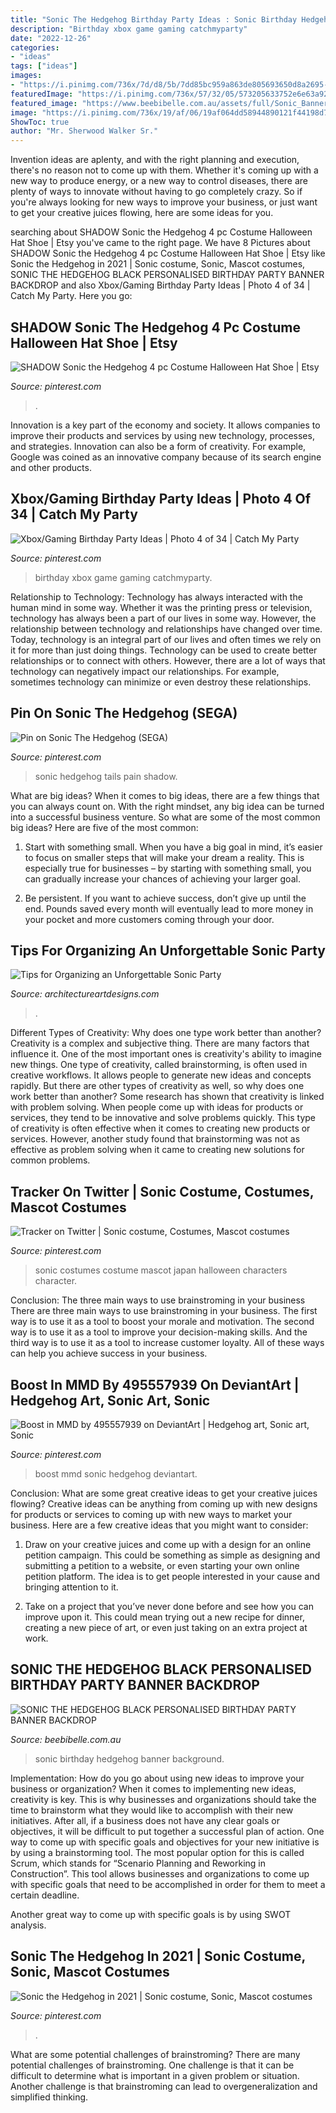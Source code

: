 ```yaml
---
title: "Sonic The Hedgehog Birthday Party Ideas : Sonic Birthday Hedgehog Banner Background"
description: "Birthday xbox game gaming catchmyparty"
date: "2022-12-26"
categories:
- "ideas"
tags: ["ideas"]
images:
- "https://i.pinimg.com/736x/7d/d8/5b/7dd85bc959a863de805693650d8a2695--little-tykes-will-have-to.jpg"
featuredImage: "https://i.pinimg.com/736x/57/32/05/573205633752e6e63a92ddb3622386b6.jpg"
featured_image: "https://www.beebibelle.com.au/assets/full/Sonic_Banner4.jpg?20200624034653"
image: "https://i.pinimg.com/736x/19/af/06/19af064dd58944890121f44198d75c7c.jpg"
ShowToc: true
author: "Mr. Sherwood Walker Sr."
---
```



Invention ideas are aplenty, and with the right planning and execution, there's no reason not to come up with them. Whether it's coming up with a new way to produce energy, or a new way to control diseases, there are plenty of ways to innovate without having to go completely crazy. So if you're always looking for new ways to improve your business, or just want to get your creative juices flowing, here are some ideas for you.

	

		
searching about SHADOW Sonic the Hedgehog 4 pc Costume Halloween Hat Shoe | Etsy you've came to the right page. We have 8 Pictures about SHADOW Sonic the Hedgehog 4 pc Costume Halloween Hat Shoe | Etsy like Sonic the Hedgehog in 2021 | Sonic costume, Sonic, Mascot costumes, SONIC THE HEDGEHOG BLACK PERSONALISED BIRTHDAY PARTY BANNER BACKDROP and also Xbox/Gaming Birthday Party Ideas | Photo 4 of 34 | Catch My Party. Here you go:
		
    
## SHADOW Sonic The Hedgehog 4 Pc Costume Halloween Hat Shoe | Etsy

<img loading=lazy src="https://i.pinimg.com/736x/19/af/06/19af064dd58944890121f44198d75c7c.jpg" onerror="this.onerror=null;this.src='https://tse1.mm.bing.net/th?id=OIP.dZeEb2rZE3hBLuCrCF5eswHaOH&amp;pid=15.1';" alt="SHADOW Sonic the Hedgehog 4 pc Costume Halloween Hat Shoe | Etsy">

_Source: pinterest.com_

>. 

	

Innovation is a key part of the economy and society. It allows companies to improve their products and services by using new technology, processes, and strategies. Innovation can also be a form of creativity. For example, Google was coined as an innovative company because of its search engine and other products.

    
## Xbox/Gaming Birthday Party Ideas | Photo 4 Of 34 | Catch My Party

<img loading=lazy src="https://i.pinimg.com/736x/08/96/5a/08965ad1897889da678071e70323ea5e.jpg" onerror="this.onerror=null;this.src='https://tse3.mm.bing.net/th?id=OIP.8HGt9yqXnNY2GaHFuI-dSQHaJ3&amp;pid=15.1';" alt="Xbox/Gaming Birthday Party Ideas | Photo 4 of 34 | Catch My Party">

_Source: pinterest.com_

>birthday xbox game gaming catchmyparty. 

	

Relationship to Technology:
Technology has always interacted with the human mind in some way. Whether it was the printing press or television, technology has always been a part of our lives in some way. However, the relationship between technology and relationships have changed over time. 
Today, technology is an integral part of our lives and often times we rely on it for more than just doing things. Technology can be used to create better relationships or to connect with others. However, there are a lot of ways that technology can negatively impact our relationships. For example, sometimes technology can minimize or even destroy these relationships.

    
## Pin On Sonic The Hedgehog (SEGA)

<img loading=lazy src="https://i.pinimg.com/736x/7d/d8/5b/7dd85bc959a863de805693650d8a2695--little-tykes-will-have-to.jpg" onerror="this.onerror=null;this.src='https://tse2.mm.bing.net/th?id=OIP.h0JuE5mbxhoyRv3RTkqeiwHaFA&amp;pid=15.1';" alt="Pin on Sonic The Hedgehog (SEGA)">

_Source: pinterest.com_

>sonic hedgehog tails pain shadow. 

	

What are big ideas?
When it comes to big ideas, there are a few things that you can always count on. With the right mindset, any big idea can be turned into a successful business venture. So what are some of the most common big ideas? Here are five of the most common:
1. Start with something small. When you have a big goal in mind, it’s easier to focus on smaller steps that will make your dream a reality. This is especially true for businesses – by starting with something small, you can gradually increase your chances of achieving your larger goal.

2. Be persistent. If you want to achieve success, don’t give up until the end. Pounds saved every month will eventually lead to more money in your pocket and more customers coming through your door.

    
## Tips For Organizing An Unforgettable Sonic Party

<img loading=lazy src="https://www.architectureartdesigns.com/wp-content/uploads/2020/11/1-2-630x894.jpg" onerror="this.onerror=null;this.src='https://tse3.mm.bing.net/th?id=OIP.UEcwFt6pkk-6VmPrvMqD_wHaKg&amp;pid=15.1';" alt="Tips for Organizing an Unforgettable Sonic Party">

_Source: architectureartdesigns.com_

>. 

	

Different Types of Creativity: Why does one type work better than another?
Creativity is a complex and subjective thing. There are many factors that influence it. One of the most important ones is creativity's ability to imagine new things. One type of creativity, called brainstorming, is often used in creative workflows. It allows people to generate new ideas and concepts rapidly. But there are other types of creativity as well, so why does one work better than another?
Some research has shown that creativity is linked with problem solving. When people come up with ideas for products or services, they tend to be innovative and solve problems quickly. This type of creativity is often effective when it comes to creating new products or services. However, another study found that brainstorming was not as effective as problem solving when it came to creating new solutions for common problems.

    
## Tracker On Twitter | Sonic Costume, Costumes, Mascot Costumes

<img loading=lazy src="https://i.pinimg.com/736x/57/32/05/573205633752e6e63a92ddb3622386b6.jpg" onerror="this.onerror=null;this.src='https://tse2.mm.bing.net/th?id=OIP.S-j-U1b7LNBjdDBjCIO_gAHaLI&amp;pid=15.1';" alt="Tracker on Twitter | Sonic costume, Costumes, Mascot costumes">

_Source: pinterest.com_

>sonic costumes costume mascot japan halloween characters character. 

	

Conclusion: The three main ways to use brainstroming in your business
There are three main ways to use brainstroming in your business. The first way is to use it as a tool to boost your morale and motivation. The second way is to use it as a tool to improve your decision-making skills. And the third way is to use it as a tool to increase customer loyalty. All of these ways can help you achieve success in your business.

    
## Boost In MMD By 495557939 On DeviantArt | Hedgehog Art, Sonic Art, Sonic

<img loading=lazy src="https://i.pinimg.com/736x/80/06/b4/8006b4a9535676977377e15556ff9a85.jpg" onerror="this.onerror=null;this.src='https://tse2.mm.bing.net/th?id=OIP.X2eaXQQQegpvMLsDOzHIEQHaEK&amp;pid=15.1';" alt="Boost in MMD by 495557939 on DeviantArt | Hedgehog art, Sonic art, Sonic">

_Source: pinterest.com_

>boost mmd sonic hedgehog deviantart. 

	

Conclusion: What are some great creative ideas to get your creative juices flowing?
Creative ideas can be anything from coming up with new designs for products or services to coming up with new ways to market your business. Here are a few creative ideas that you might want to consider: 
1. Draw on your creative juices and come up with a design for an online petition campaign. This could be something as simple as designing and submitting a petition to a website, or even starting your own online petition platform. The idea is to get people interested in your cause and bringing attention to it. 

2. Take on a project that you’ve never done before and see how you can improve upon it. This could mean trying out a new recipe for dinner, creating a new piece of art, or even just taking on an extra project at work.

    
## SONIC THE HEDGEHOG BLACK PERSONALISED BIRTHDAY PARTY BANNER BACKDROP

<img loading=lazy src="https://www.beebibelle.com.au/assets/full/Sonic_Banner4.jpg?20200624034653" onerror="this.onerror=null;this.src='https://tse2.mm.bing.net/th?id=OIP.myJEHK5ZQKjDBJr9X4KsHQHaFy&amp;pid=15.1';" alt="SONIC THE HEDGEHOG BLACK PERSONALISED BIRTHDAY PARTY BANNER BACKDROP">

_Source: beebibelle.com.au_

>sonic birthday hedgehog banner background. 

	

Implementation: How do you go about using new ideas to improve your business or organization?
When it comes to implementing new ideas, creativity is key. This is why businesses and organizations should take the time to brainstorm what they would like to accomplish with their new initiatives. After all, if a business does not have any clear goals or objectives, it will be difficult to put together a successful plan of action.
One way to come up with specific goals and objectives for your new initiative is by using a brainstorming tool. The most popular option for this is called Scrum, which stands for “Scenario Planning and Reworking in Construction”. This tool allows businesses and organizations to come up with specific goals that need to be accomplished in order for them to meet a certain deadline.

Another great way to come up with specific goals is by using SWOT analysis.

    
## Sonic The Hedgehog In 2021 | Sonic Costume, Sonic, Mascot Costumes

<img loading=lazy src="https://i.pinimg.com/736x/5b/e9/cd/5be9cdfca49e64bfd9d0f64d2c9dfdc9.jpg" onerror="this.onerror=null;this.src='https://tse4.mm.bing.net/th?id=OIP.ky2GvejKkW1dNU2LS5sbegHaPO&amp;pid=15.1';" alt="Sonic the Hedgehog in 2021 | Sonic costume, Sonic, Mascot costumes">

_Source: pinterest.com_

>. 

	

What are some potential challenges of brainstroming?
There are many potential challenges of brainstroming. One challenge is that it can be difficult to determine what is important in a given problem or situation. Another challenge is that brainstroming can lead to overgeneralization and simplified thinking.

